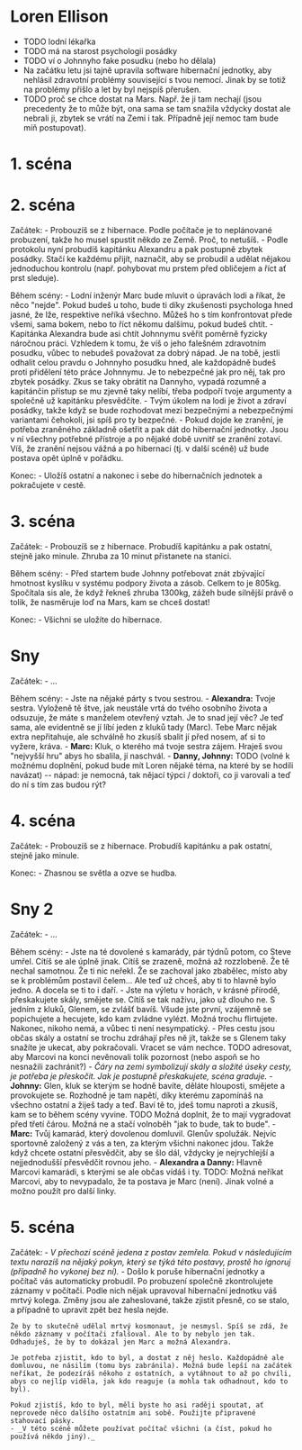 # Loren Ellison

- TODO lodní lékařka
- TODO má na starost psychologii posádky
- TODO ví o Johnnyho fake posudku (nebo ho dělala)
- Na začátku letu jsi tajně upravila software hibernační jednotky, aby nehlásil zdravotní problémy související s tvou nemocí. Jinak by se totiž na problémy přišlo a let by byl nejspíš přerušen.
- TODO proč se chce dostat na Mars. Např. že ji tam nechají (jsou precedenty že to může být, ona sama se tam snažila vždycky dostat ale nebrali ji, zbytek se vrátí na Zemi i tak. Případně její nemoc tam bude míň postupovat).

# 1. scéna

# 2. scéna

Začátek:
    - Probouzíš se z hibernace. Podle počítače je to neplánované probuzení, takže ho musel spustit někdo ze Země. Proč, to netušíš.
    - Podle protokolu nyní probudíš kapitánku Alexandru a pak postupně zbytek posádky. Stačí ke každému přijít, naznačit, aby se probudil a udělat nějakou jednoduchou kontrolu (např. pohybovat mu prstem před obličejem a říct ať prst sleduje).

Během scény:
    - Lodní inženýr Marc bude mluvit o úpravách lodi a říkat, že něco "nejde". Pokud budeš u toho, bude ti díky zkušenosti psychologa hned jasné, že lže, respektive neříká všechno. Můžeš ho s tím konfrontovat přede všemi, sama bokem, nebo to říct někomu dalšímu, pokud budeš chtít.
    - Kapitánka Alexandra bude asi chtít Johnnymu svěřit poměrně fyzicky náročnou práci. Vzhledem k tomu, že víš o jeho falešném zdravotním posudku, vůbec to nebudeš považovat za dobrý nápad. Je na tobě, jestli odhalit celou pravdu o Johnnyho posudku hned, ale každopádně budeš proti přidělení této práce Johnnymu. Je to nebezpečné jak pro něj, tak pro zbytek posádky. Zkus se taky obrátit na Dannyho, vypadá rozumně a kapitánčin přístup se mu zjevně taky nelíbí, třeba podpoří tvoje argumenty a společně už kapitánku přesvědčíte.
    - Tvým úkolem na lodi je život a zdraví posádky, takže když se bude rozhodovat mezi bezpečnými a nebezpečnými variantami čehokoli, jsi spíš pro ty bezpečné.
    - Pokud dojde ke zranění, je potřeba zraněného základně ošetřit a pak dát do hibernační jednotky. Jsou v ní všechny potřebné přístroje a po nějaké době uvnitř se zranění zotaví. Víš, že zranění nejsou vážná a po hibernaci (tj. v další scéně) už bude postava opět úplně v pořádku.

Konec:
    - Uložíš ostatní a nakonec i sebe do hibernačních jednotek a pokračujete v cestě.

# 3. scéna

Začátek:
    - Probouzíš se z hibernace. Probudíš kapitánku a pak ostatní, stejně jako minule. Zhruba za 10 minut přistanete na stanici.

Během scény:
    - Před startem bude Johnny potřebovat znát zbývající hmotnost kyslíku v systému podpory života a zásob. Celkem to je 805kg. Spočítala sis ale, že když řekneš zhruba 1300kg, zážeh bude silnější právě o tolik, že nasměruje loď na Mars, kam se chceš dostat!

Konec:
    - Všichni se uložíte do hibernace.

# Sny

Začátek:
    - ...

Během scény:
    - Jste na nějaké párty s tvou sestrou.
    - __Alexandra:__ Tvoje sestra. Vyloženě tě štve, jak neustále vrtá do tvého osobního života a odsuzuje, že máte s manželem otevřený vztah. Je to snad její věc? Je teď sama, ale evidentně se jí líbí jeden z kluků tady (Marc). Tebe Marc nějak extra nepřitahuje, ale schválně ho zkusíš sbalit jí před nosem, ať si to vyžere, kráva.
    - __Marc:__ Kluk, o kterého má tvoje sestra zájem. Hraješ svou "nejvyšší hru" abys ho sbalila, jí naschvál.
    - __Danny, Johnny:__ TODO (volné k možnému doplnění, pokud bude mít Loren nějaké téma, na které by se hodili navázat) -- nápad: je nemocná, tak nějací týpci / doktoři, co ji varovali a teď do ní s tím zas budou rýt?

# 4. scéna

Začátek:
    - Probouzíš se z hibernace. Probudíš kapitánku a pak ostatní, stejně jako minule.

Konec:
    - Zhasnou se světla a ozve se hudba.

# Sny 2

Začátek:
    - ...

Během scény:
    - Jste na té dovolené s kamarády, pár týdnů potom, co Steve umřel. Cítíš se ale úplně jinak. Cítíš se zrazeně, možná až rozzlobeně. Že tě nechal samotnou. Že ti nic neřekl. Že se zachoval jako zbabělec, místo aby se k problémům postavil čelem... Ale teď už chceš, aby ti to hlavně bylo jedno. A docela se ti to i daří.
    - Jste na výletu v horách, v krásné přírodě, přeskakujete skály, smějete se. Cítíš se tak naživu, jako už dlouho ne. S jedním z kluků, Glenem, se zvlášť bavíš. Všude jste první, vzájemně se popichujete a hecujete, kdo kam zvládne vylézt. Možná trochu flirtujete. Nakonec, nikoho nemá, a vůbec ti není nesympatický.
    - Přes cestu jsou občas skály a ostatní se trochu zdráhají přes ně jít, takže se s Glenem taky snažíte je ukecat, aby pokračovali. Vracet se vám nechce. TODO adresovat, aby Marcovi na konci nevěnovali tolik pozornost (nebo aspoň se ho nesnažili zachránit?)
    - _Čáry na zemi symbolizují skály a složité úseky cesty, je potřeba je přeskočit. Jak je postupně přeskakujete, scéna graduje._
    - __Johnny:__ Glen, kluk se kterým se hodně bavíte, děláte hlouposti, smějete a provokujete se. Rozhodně je tam napětí, díky kterému zapomínáš na všechno ostatní a žiješ tady a teď. Baví tě to, jdeš tomu naproti a zkusíš, kam se to během scény vyvine. TODO Možná doplnit, že to mají vygradovat před třetí čárou. Možná ne a stačí volnoběh "jak to bude, tak to bude".
    - __Marc:__ Tvůj kamarád, který dovolenou domluvil. Glenův spolužák. Nejvíc sportovně založený z vás a ten, za kterým všichni nakonec jdou. Takže když chcete ostatní přesvědčit, aby se šlo dál, vždycky je nejrychlejší a nejjednodušší přesvědčit rovnou jeho.
    - __Alexandra a Danny:__ Hlavně Marcovi kamarádi, s kterými se ale občas vídáš i ty. TODO: Možná neříkat Marcovi, aby to nevypadalo, že ta postava je Marc (není). Jinak volné a možno použít pro další linky.

# 5. scéna

Začátek:
    - _V přechozí scéně jedena z postav zemřela. Pokud v následujícím textu narazíš na nějaký pokyn, který se týká této postavy, prostě ho ignoruj (případně ho vykonej bez ní)._
    - Došlo k poruše hibernační jednotky a počítač vás automaticky probudil. Po probuzení společně zkontrolujete záznamy v počítači. Podle nich nějak upravoval hibernační jednotku váš mrtvý kolega. Změny jsou ale zaheslované, takže zjistit přesně, co se stalo, a případně to upravit zpět bez hesla nejde.

    Že by to skutečně udělal mrtvý kosmonaut, je nesmysl. Spíš se zdá, že někdo záznamy v počítači zfalšoval. Ale to by nebylo jen tak. Odhaduješ, že by to dokázal jen Marc a možná Alexandra.

    Je potřeba zjistit, kdo to byl, a dostat z něj heslo. Každopádně ale domluvou, ne násilím (tomu bys zabránila). Možná bude lepší na začátek neříkat, že podezíráš někoho z ostatních, a vytáhnout to až po chvíli, abys co nejlíp viděla, jak kdo reaguje (a mohla tak odhadnout, kdo to byl).

    Pokud zjistíš, kdo to byl, měli byste ho asi raději spoutat, ať neprovede něco dalšího ostatním ani sobě. Použijte připravené stahovací pásky.
    - _V této scéně můžete používat počítač všichni (a číst, pokud ho používá někdo jiný)._
